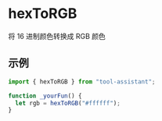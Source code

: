 # hexToRGB

将 16 进制颜色转换成 RGB 颜色

## 示例

```javascript
import { hexToRGB } from "tool-assistant";

function _yourFun() {
  let rgb = hexToRGB("#ffffff");
}
```
